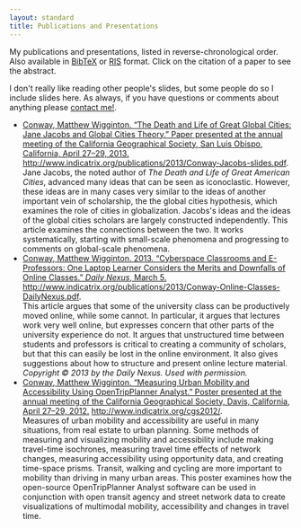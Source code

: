 ```yaml
---
layout: standard
title: Publications and Presentations
---
```


My publications and presentations, listed in reverse-chronological
order. Also available in [BibTeX](/publications/matt_conway.bib) or
[RIS](/publications/matt_conway.ris) format. Click on the citation of
a paper to see the abstract.

I don't really like reading other people's slides, but some people do so I include slides here. As always, if you have questions or comments about anything please [contact me!](/contact).

<ul class="citations">

<li>
<div class="citation"><a href="#Conway201304" name="Conway201304"
    class="abstoggle" data-toggle="collapse"
    data-target="#Conway201304abs">Conway, Matthew Wigginton. “The
    Death and Life of Great Global Cities: Jane Jacobs and Global
    Cities Theory.” Paper presented at the annual meeting of the
    California Geographical Society, San Luis Obispo, California,
    April 27–29, 2013. </a> <a
    href="http://www.indicatrix.org/publications/2013/Conway-Jacobs-slides.pdf">http://www.indicatrix.org/publications/2013/Conway-Jacobs-slides.pdf</a>.</div>
    <div id="Conway201304abs" class="collapse abstract">Jane
    Jacobs, the noted author of <i>The Death and Life of Great
    American Cities</i>, advanced many ideas that can be seen as
    iconoclastic. However, these ideas are in many cases very similar
    to the ideas of another important vein of scholarship, the the
    global cities hypothesis, which examines the role of cities in
    globalization. Jacobs's ideas and the ideas of the global cities
    scholars are largely constructed independently. This article
    examines the connections between the two. It works systematically,
    starting with small-scale phenomena and progressing to comments on
    global-scale phenomena.</div>
    </li>

<li>
<div class="citation"> <a href="#Conway2013" name="Conway2013"
    class="abstoggle" data-toggle="collapse"
    data-target="#Conway2013abs"> Conway, Matthew
    Wigginton. 2013. “Cyberspace Classrooms and E-Professors: One
    Laptop Learner Considers the Merits and Downfalls of Online
    Classes.” <i>Daily Nexus</i>, March 5.</a> <a
    href="http://www.indicatrix.org/publications/2013/Conway-Online-Classes-DailyNexus.pdf">http://www.indicatrix.org/publications/2013/Conway-Online-Classes-DailyNexus.pdf</a>.</div>
    <div id="Conway2013abs" class="collapse abstract">This
    article argues that some of the university class can be
    productively moved online, while some cannot. In particular, it
    argues that lectures work very well online, but expresses concern
    that other parts of the university experience do not. It argues
    that unstructured time between students and professors is critical
    to creating a community of scholars, but that this can easily be
    lost in the online environment. It also gives suggestions about
    how to structure and present online lecture material.  <br/>
    <i>Copyright &copy; 2013 by the Daily Nexus. Used with
    permission.</i></div>
</li>

<li>
<div class="citation"><a
href="#Conway201204" name="Conway201204" class="abstoggle" data-toggle="collapse"
data-target="#Conway201204abs">Conway, Matthew Wigginton. “Measuring
Urban Mobility and Accessibility Using OpenTripPlanner Analyst.”
Poster presented at the annual meeting of the California Geographical
Society, Davis, California, April 27–29, 2012.</a> <a
href="http://www.indicatrix.org/cgs2012/">http://www.indicatrix.org/cgs2012/</a>.</div>
<div id="Conway201204abs" class="collapse abstract">Measures of urban mobility and accessibility are
useful in many situations, from real estate to urban planning. Some
methods of measuring and visualizing mobility and accessibility
include making travel-time isochrones, measuring travel time effects
of network changes, measuring accessibility using opportunity data,
and creating time-space prisms. Transit, walking and cycling are more
important to mobility than driving in many urban areas. This poster
examines how the open-source OpenTripPlanner Analyst software can be
used in conjunction with open transit agency and street network data
to create visualizations of multimodal mobility, accessibility and
changes in travel time.</div> </li>

</ul>

